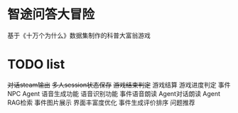 # 智途问答大冒险
基于《十万个为什么》数据集制作的科普大富翁游戏

# TODO list
~~对话steam输出~~
~~多人session状态保存~~
~~游戏结束判定~~
游戏结算
游戏进度判定
事件NPC Agent
语音生成功能
语音识别功能
事件语音朗读
Agent对话朗读
Agent RAG检索
事件图片展示
界面丰富度优化
事件生成评价排序
问题推荐
